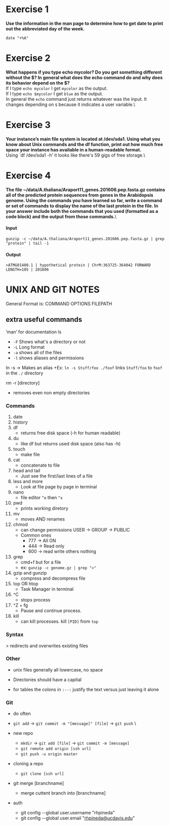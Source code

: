 # Exercise 1
**Use the information in the man page to determine how to get date to print out the abbreviated day of the week.**
```
date "+%A"
```
# Exercise 2
**What happens if you type echo mycolor? Do you get something different without the $? In general what does the echo command do and why does its behavior depend on the $?**\
If I type `echo mycolor` I get `mycolor` as the output.\
If I type `echo $mycolor` I get `blue` as the output.\
In general the `echo` command just returns whatever was the input. It changes depending on `$` because it indicates a user variable.\

# Exercise 3
**Your instance’s main file system is located at /dev/sda1. Using what you know about Unix commands and the df function, print out how much free space your instance has available in a human-readable format.**\
Using `df /dev/sda1 -h' it looks like there's 59 gigs of free storage.\

# Exercise 4
**The file ~/data/A.thaliana/Araport11_genes.201606.pep.fasta.gz contains all of the predicted protein sequences from genes in the Arabidopsis genome. Using the commands you have learned so far, write a command or set of commands to display the name of the last protein in the file. In your answer include both the commands that you used (formatted as a code block) and the output from those commands.**\

#### Input
```
gunzip -c ~/data/A.thaliana/Araport11_genes.201606.pep.fasta.gz | grep "protein" | tail -1
```
#### Output
```
>ATMG01400.1 | hypothetical protein | ChrM:363725-364042 FORWARD LENGTH=105 | 201606
```
# UNIX AND GIT NOTES
General Format is: COMMAND OPTIONS FILEPATH

## extra useful commands
‘man’ for documentation
ls
+ `-F` Shows what's a directory or not
+ `-L` Long format
+ `-a` shows all of the files
+ `-l` shows aliases and permissions

ln -s -> Makes an alias
+Ex: `ln -s Stuff/foo ./foof` links `Stuff/foo` to `foof` in the `./` directory

rm -r [directory]
+ removes even non empty directories
### Commands

1. date
2. history
3. df
    + returns free disk space (-h for human readable)
4. du
    + like df but returns used disk space (also has -h)
5. touch
    + make file
6. cat
    + concatenate to file
7. head and tail
    + Just see the first/last lines of a file
8. less and more
    + Look at file page by page in terminal
9. nano
    + file editor `^o` then `^x`
10. pwd
    + prints working diretory
11. mv
    + moves AND renames
12. chmod
    + can change permissions USER -> GROUP -> PUBLIC
    + Common ones
      + 777 -> All ON
      + 444 -> Read only
      + 600 -> read write others nothing
13. grep
    + cmd+f but for a file
    + ex: `gunzip -c genome.gz | grep ">"`
14. gzip and gunzip
    + compress and decompress file
15. top OR htop
    + Task Manager in terminal
16. ^C
    + stops process
17. ^Z + fg
    + Pause and continue process.
18. kill
    + can kill processes. kill `[PID]` from `top`
    
### Syntax
\> redirects and overwrites existing files

### Other
+ unix files generally all lowercase, no space
+ Directories should have a capital

+ for tables the colons in `:--:` justify the text versus just leaving it alone

### Git 
+ do often
+ `git add` -> `git commit -m "[message]" [file]` -> `git push` \



+ new repo
  + `mkdir` -> `git add [file]` -> `git commit -m [message]`
  + `git remote add origin [ssh url]`
  + `git push -u origin master`
  
+ cloning a repo
  + `git clone [ssh url]`

+ git merge [branchname]
  + merge cuttent branch into [branchname]

+ auth 
  + git config --global user.username "rhpineda"
  + git config --global user.email "rhpineda@ucdavis.edu"
